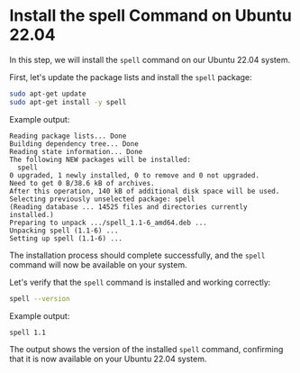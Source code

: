 # Install the spell Command on Ubuntu 22.04

In this step, we will install the `spell` command on our Ubuntu 22.04 system.

First, let's update the package lists and install the `spell` package:

```bash
sudo apt-get update
sudo apt-get install -y spell
```

Example output:

```
Reading package lists... Done
Building dependency tree... Done
Reading state information... Done
The following NEW packages will be installed:
  spell
0 upgraded, 1 newly installed, 0 to remove and 0 not upgraded.
Need to get 0 B/38.6 kB of archives.
After this operation, 140 kB of additional disk space will be used.
Selecting previously unselected package: spell
(Reading database ... 14525 files and directories currently installed.)
Preparing to unpack .../spell_1.1-6_amd64.deb ...
Unpacking spell (1.1-6) ...
Setting up spell (1.1-6) ...
```

The installation process should complete successfully, and the `spell` command will now be available on your system.

Let's verify that the `spell` command is installed and working correctly:

```bash
spell --version
```

Example output:

```
spell 1.1
```

The output shows the version of the installed `spell` command, confirming that it is now available on your Ubuntu 22.04 system.
